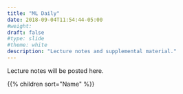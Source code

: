```yaml
---
title: "ML Daily"
date: 2018-09-04T11:54:44-05:00
#weight: 
draft: false
#type: slide
#theme: white
description: "Lecture notes and supplemental material."
---
```

Lecture notes will be posted here.

{{% children sort="Name" %}}


